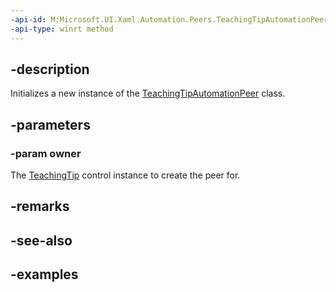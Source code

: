 ```yaml
---
-api-id: M:Microsoft.UI.Xaml.Automation.Peers.TeachingTipAutomationPeer.#ctor(Microsoft.UI.Xaml.Controls.TeachingTip)
-api-type: winrt method
---
```


## -description

Initializes a new instance of the [TeachingTipAutomationPeer](teachingtipautomationpeer.md) class.

## -parameters

### -param owner

The [TeachingTip](../microsoft.ui.xaml.controls/teachingtip.md) control instance to create the peer for.

## -remarks

## -see-also

## -examples

